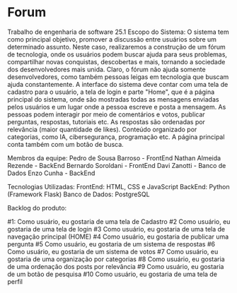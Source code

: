 # Forum
Trabalho de engenharia de software 25.1
Escopo do Sistema: O sistema tem como principal objetivo, promover a discussão entre usuários sobre um determinado assunto. Neste caso, realizaremos a construção de um fórum de tecnologia, onde os usuários podem buscar ajuda para seus problemas, compartilhar novas conquistas, descobertas e mais, tornando a sociedade dos desenvolvedores mais unida. Claro, o fórum não ajuda somente desenvolvedores, como também pessoas leigas em tecnologia que buscam ajuda constantemente. A interface do sistema deve contar com uma tela de cadastro para o usuário, a tela de login e parte "Home", que é a página principal do sistema, onde são mostradas todas as mensagens enviadas pelos usuários e um lugar onde a pessoa escreve e posta a mensagem. As pessoas podem interagir por meio de comentários e votos, publicar perguntas, respostas, tutoriais etc. As respostas são ordenadas por relevância (maior quantidade de likes). Conteúdo organizado por categorias, como IA, cibersegurança, programação etc. A página principal conta também com um botão de busca.  

Membros da equipe:
Pedro de Sousa Barroso - FrontEnd
Nathan Almeida Rezende - BackEnd
Bernardo Soroldani - FrontEnd
Davi Zanotti - Banco de Dados
Enzo Cunha - BackEnd

Tecnologias Utilizadas: 
FrontEnd: HTML, CSS e JavaScript
BackEnd: Python (Framework Flask)
Banco de Dados: PostgreSQL

Backlog do produto:

#1: Como usuário, eu gostaria de uma tela de Cadastro
#2 Como usuário, eu gostaria de uma tela de login
#3 Como usuário, eu gostaria de uma tela de navegação principal (HOME)
#4 Como usuário, eu gostaria de publicar uma pergunta
#5 Como usuário, eu gostaria de um sistema de respostas
#6 Como usuário, eu gostaria de um sistema de votos
#7 Como usuário, eu gostaria de uma organização por categorias
#8 Como usuário, eu gostaria de uma ordenação dos posts por relevância
#9 Como usuário, eu gostaria de um botão de pesquisa
#10 Como usuário, eu gostaria de uma tela de perfil 

